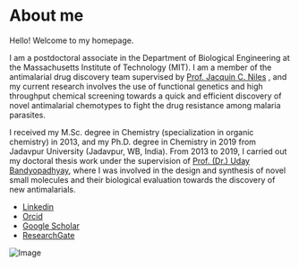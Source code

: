 # About me
Hello! Welcome to my homepage.

I am a postdoctoral associate in the Department of Biological Engineering at the Massachusetts Institute of Technology (MIT). I am a member of the antimalarial drug discovery team  supervised by 
[Prof. Jacquin C. Niles](https://web.mit.edu/nileslab/index.html)
, and my current research involves the use of functional genetics and high throughput chemical screening towards a quick and efficient discovery of novel antimalarial chemotypes to fight the drug resistance among malaria parasites.

I received my M.Sc. degree in Chemistry (specialization in organic chemistry) in 2013, and my Ph.D. degree in Chemistry in 2019 from Jadavpur University (Jadavpur, WB, India). From 2013 to 2019, I carried out my doctoral thesis work under the supervision of [Prof. (Dr.) Uday Bandyopadhyay](http://www.jcbose.ac.in/faculty-details/uday-bandyopadhyay), where I was involved in the design and synthesis of novel small molecules and their biological evaluation towards the discovery of new antimalarials.

- [Linkedin](https://www.linkedin.com/in/shubhra-jyoti-saha-a48451100/)
- [Orcid](https://orcid.org/my-orcid)
- [Google Scholar](https://scholar.google.co.in/citations?hl=en&pli=1&user=ZfIVJZQAAAAJ)
- [ResearchGate](https://www.researchgate.net/profile/Shubhra_Saha)

![Image](https://avatars1.githubusercontent.com/u/75918395?s=460&u=0adcdae780ebd3585b57bb9a46eaef35887c969a&v=4)
